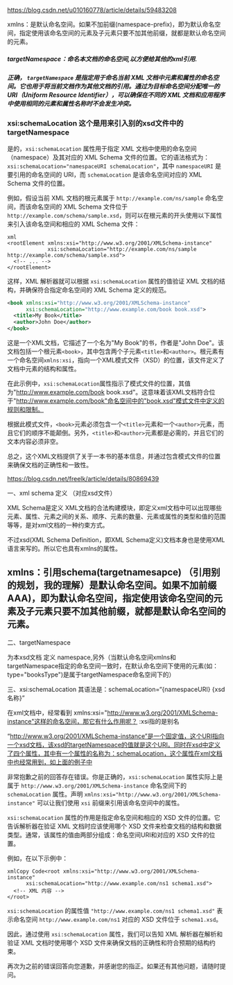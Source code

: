 https://blog.csdn.net/u010160778/article/details/59483208

xmlns：是默认命名空间。如果不加前缀(namespace-prefix)，即为默认命名空间，指定使用该命名空间的元素及子元素只要不加其他前缀，就都是默认命名空间的元素。



##### targetNamespace：命名本文档的命名空间,以方便给其他的xml引用.

##### 正确， `targetNamespace` 是指定用于命名当前 XML 文档中元素和属性的命名空间。它也用于将当前文档作为其他文档的引用。通过为目标命名空间分配唯一的 URI（Uniform Resource Identifier），可以确保在不同的 XML 文档和应用程序中使用相同的元素和属性名称时不会发生冲突。





### xsi:schemaLocation 这个是用来引入别的xsd文件中的targetNamespace

是的，`xsi:schemaLocation` 属性用于指定 XML 文档中使用的命名空间（namespace）及其对应的 XML Schema 文件的位置。它的语法格式为：`xsi:schemaLocation="namespaceURI schemaLocation"`，其中 `namespaceURI` 是要引用的命名空间的 URI，而 `schemaLocation` 是该命名空间对应的 XML Schema 文件的位置。

例如，假设当前 XML 文档的根元素属于 `http://example.com/ns/sample` 命名空间，而该命名空间的 XML Schema 文件位于 `http://example.com/schema/sample.xsd`，则可以在根元素的开头使用以下属性来引入该命名空间和相应的 XML Schema 文件：

```
xml
<rootElement xmlns:xsi="http://www.w3.org/2001/XMLSchema-instance"
             xsi:schemaLocation="http://example.com/ns/sample http://example.com/schema/sample.xsd">
  <!-- ... -->
</rootElement>
```

这样，XML 解析器就可以根据 `xsi:schemaLocation` 属性的值验证 XML 文档的结构，并确保符合指定命名空间的 XML Schema 定义的规范。





```xml
<book xmlns:xsi="http://www.w3.org/2001/XMLSchema-instance"
      xsi:schemaLocation="http://www.example.com/book book.xsd">
  <title>My Book</title>
  <author>John Doe</author>
</book>
```

这是一个XML文档，它描述了一个名为"My Book"的书，作者是"John Doe"。该文档包括一个根元素`<book>`，其中包含两个子元素`<title>`和`<author>`。根元素有一个命名空间`xmlns:xsi`，指向一个XML模式文件（XSD）的位置，该文件定义了文档中元素的结构和属性。

在此示例中，`xsi:schemaLocation`属性指示了模式文件的位置，其值为"http://www.example.com/book book.xsd"。这意味着该XML文档符合位于"http://www.example.com/book"命名空间中的"book.xsd"模式文件中定义的规则和限制。

根据此模式文件，`<book>`元素必须包含一个`<title>`元素和一个`<author>`元素，而且它们的顺序不能颠倒。另外，`<title>`和`<author>`元素都是必需的，并且它们的文本内容必须非空。

总之，这个XML文档提供了关于一本书的基本信息，并通过包含模式文件的位置来确保文档的正确性和一致性。



https://blog.csdn.net/freelk/article/details/80869439

一、xml schema 定义 （对应xsd文件）

XML Schema是定义 XML文档的合法构建模块，即定义xml文档中可以出现哪些元素、属性、元素之间的关系、顺序、元素的数量、元素或属性的类型和值的范围等等，是对xml文档的一种约束方式。

不过xsd(XML Schema Definition，即XML Schema定义)文档本身也是使用XML语言来写的。所以它也具有xmlns的属性。

## xmlns：引用schema(targetnamesapce) （引用别的规划，我的理解）是默认命名空间。如果不加前缀AAA)，即为默认命名空间，指定使用该命名空间的元素及子元素只要不加其他前缀，就都是默认命名空间的元素。

二、targetNamespace

为本xsd文档 定义 namespace,另外（当默认命名空间xmlns和targetNamespace指定的命名空间一致时，在默认命名空间下使用的元素(如：type="booksType")是属于targetNamespace命名空间下的）

三、xsi:schemaLocation
其语法是：schemaLocation=“{namespaceURI}   {xsd名称}”

在xml文档中，经常看到 xmlns:xsi="http://www.w3.org/2001/XMLSchema-instance"这样的命名空间，那它有什么作用呢？  :xsi指的是别名

“http://www.w3.org/2001/XMLSchema-instance”是一个固定值，这个URI指向一个xsd文档，该xsd的targetNamespace的值就是这个URI。同时在xsd中定义了四个属性，其中有一个属性的名称为：schemaLocation，这个属性在xml文档中也经常用到，如上面的例子中

非常抱歉之前的回答存在错误。你是正确的，`xsi:schemaLocation` 属性实际上是属于 `http://www.w3.org/2001/XMLSchema-instance` 命名空间下的 `schemaLocation` 属性。声明 `xmlns:xsi="http://www.w3.org/2001/XMLSchema-instance"` 可以让我们使用 `xsi` 前缀来引用该命名空间中的属性。

`xsi:schemaLocation` 属性的作用是指定命名空间和相应的 XSD 文件的位置。它告诉解析器在验证 XML 文档时应该使用哪个 XSD 文件来检查文档的结构和数据类型。通常，该属性的值由两部分组成：命名空间URI和对应的 XSD 文件的位置。

例如，在以下示例中：

```
xmlCopy Code<root xmlns:xsi="http://www.w3.org/2001/XMLSchema-instance"
      xsi:schemaLocation="http://www.example.com/ns1 schema1.xsd">
  <!-- XML 内容 -->
</root>
```

`xsi:schemaLocation` 的属性值 `"http://www.example.com/ns1 schema1.xsd"` 表示命名空间 `http://www.example.com/ns1` 对应的 XSD 文件位于 `schema1.xsd`。

因此，通过使用 `xsi:schemaLocation` 属性，我们可以告知 XML 解析器在解析和验证 XML 文档时使用哪个 XSD 文件来确保文档的正确性和符合预期的结构约束。

再次为之前的错误回答向您道歉，并感谢您的指正。如果还有其他问题，请随时提问。
